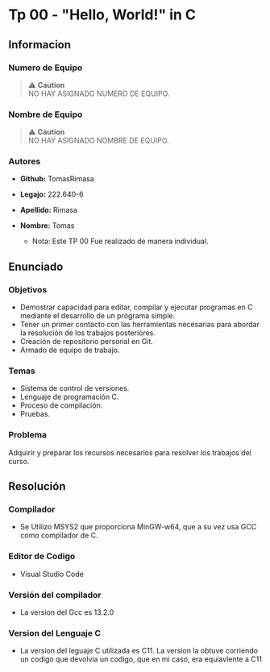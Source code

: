 # Tp 00 - "Hello, World!" in C

## Informacion

### Numero de Equipo
> ⚠️ **Caution**  
> NO HAY ASIGNADO NUMERO DE EQUIPO.

### Nombre de Equipo
> ⚠️ **Caution**  
> NO HAY ASIGNADO NOMBRE DE EQUIPO.

### Autores 
- **Github:** TomasRimasa  
- **Legajo:** 222.640-6  
- **Apellido:** Rimasa  
- **Nombre:** Tomas  
  
  - Nota: Este TP 00 Fue realizado de manera individual.

## Enunciado

### Objetivos
- Demostrar capacidad para editar, compilar y ejecutar programas en C mediante el desarrollo de un programa simple.  
- Tener un primer contacto con las herramientas necesarias para abordar la resolución de los trabajos posteriores.  
- Creación de repositorio personal en Git.  
- Armado de equipo de trabajo.  

### Temas
- Sistema de control de versiones.  
- Lenguaje de programación C.  
- Proceso de compilación.  
- Pruebas.  

### Problema
Adquirir y preparar los recursos necesarios para resolver los trabajos del curso.

## Resolución

### Compilador
- Se Utilizo MSYS2 que proporciona MinGW-w64, que a su vez usa GCC como compilador de C.

### Editor de Codigo

- Visual Studio Code

### Versión del compilador
- La version del Gcc es 13.2.0

### Version del Lenguaje C
- La version del leguaje C utilizada es C11. La version la obtuve corriendo un codigo que devolvia un codigo, que en mi caso, era equiavlente a C11



